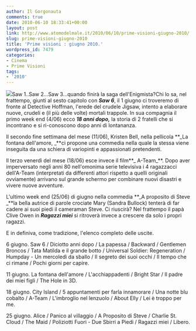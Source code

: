 ```yaml
---
author: Il Gorgonauta
comments: true
date: 2010-06-10 18:33:41+00:00
layout: post
link: http://www.atomodelmale.it/2010/06/10/prime-visioni-giugno-2010/
slug: prime-visioni-giugno-2010
title: 'Prime visioni : giugno 2010.'
wordpress_id: 7479
categories:
- Cinema
- Prime Visioni
tags:
- '2010'
---
```


[![](http://www.atomodelmale.it/wp-content/uploads/2010/06/A-Team-210x300.jpg)](http://www.atomodelmale.it/wp-content/uploads/2010/06/A-Team.jpg)Saw 1..Saw 2...Saw 3...quando  finirà la saga dell'Enigmista?Chi lo sa, nel frattempo, giunti al sesto  capitolo con _**Saw 6**_, il 1 giugno ci troveremo di fronte al Detective Hoffman, l'erede  del crudele Jigsaw, intento a elaborare nuove, crudeli e (il più delle volte) mortali trappole. In sua compagnia il primo week end (4/06) ecco _**18 anni dopo,**_ la storia di 2 fratelli che si incontrano e si ri-conoscono dopo anni di lontananza.

Il secondo fine settimana del mese (11/06), Kristen Bell, nella pellicola **_La fontana dell'amore, _**ci propone una commedia nella quale la stessa viene inseguita da una schiera di variopinti e appassionati pretendenti.

Il terzo venerdì del mese (18/06) esce invece il film**_ A-Team_**. Dopo aver imperversato negli anni 80 nell'omonima serie televisiva i 4 ragazzacci dell'A-Team (interpretati da differenti attori rispetto a quelli originali ovviamente) arrivano sul grande schermo per combinare nuovi disastri e vivere nuove avventure.

L'ultimo week end (25/06) di giugno nella commedia **_A proposito di Steve _**la bella autrice di parole crociate Mary (Sandra Bullock) tenterà di far cadere ai suoi piedi il cameraman Steve. Ci riuscirà? Nel frattempo il papà Clive Owen in _**Ragazzi miei**_ si ritroverà invece a crescere da solo i propri ragazzi.<!-- more -->



E in definiva, come tradizione, l'elenco completo delle uscite.

6 giugno. Saw 6 / Diciotto anni dopo / La papessa / Backward /  Gentlemen  Broncos / Tata  Matilda e il grande botto / Universal  Soldier: Regeneration / Humpday - Un mercoledì  da sballo / Il segreto   dei suoi occhi / Il tempo che  ci rimane / Pochi  giorni per capire.

11 giugno. La fontana dell'amore / L'acchiappadenti / Bright Star /  Il padre dei  miei figli / The Hole in 3D.

18 giugno. City Island / 5  appuntamenti per farla innamorare / Una  notte blu  cobalto / A-Team / L'imbroglio  nel lenzuolo / About Elly /  Lei è troppo  per me.

25 giugno. Alice / Panico al  villaggio / A  Proposito di Steve /  Charlie St. Cloud / The Maid / Poliziotti Fuori - Due  Sbirri a Piedi /  Ragazzi miei / Libero.
